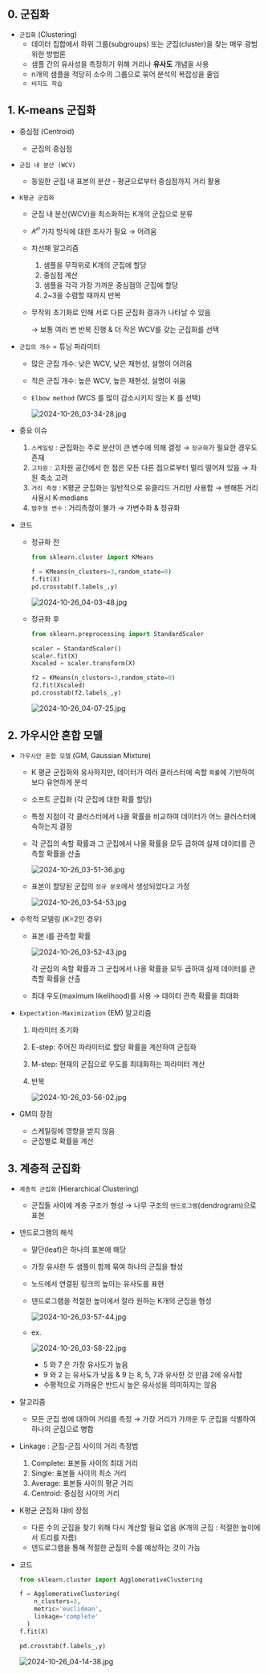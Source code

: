 ## 0. 군집화

- `군집화` (Clustering)
    - 데이터 집합에서 하위 그룹(subgroups) 또는 군집(cluster)을 찾는 매우 광범위한 방법론
    - 샘플 간의 유사성을 측정하기 위해 거리나 **유사도** 개념을 사용
    - n개의 샘플을 적당히 소수의 그룹으로 묶어 분석의 복잡성을 줄임
    - `비지도 학습`

## 1. K-means 군집화

- 중심점 (Centroid)
    - 군집의 중심점
- `군집 내 분산 (WCV)`
    - 동일한 군집 내 표본의 분산 - 평균으로부터 중심점까지 거리 활용

- `K평균 군집화`
    - 군집 내 분산(WCV)을 최소화하는 K개의 군집으로 분류
    - $𝐾^𝑛$ 가지 방식에 대한 조사가 필요 → 어려움
    - 차선해 알고리즘
        1. 샘플을 무작위로 K개의 군집에 할당
        2. 중심점 계산
        3. 샘플을 각각 가장 가까운 중심점의 군집에 할당
        4. 2~3을 수렴할 때까지 반복
    - 무작위 초기화로 인해 서로 다른 군집화 결과가 나타날 수 있음
        
        → 보통 여러 번 반복 진행 & 더 작은 WCV를 갖는 군집화를 선택
        

- `군집의 개수` = 튜닝 파라미터
    - 많은 군집 개수: 낮은 WCV, 낮은 재현성, 설명이 어려움
    - 적은 군집 개수: 높은 WCV, 높은 재현성, 설명이 쉬움
    - `Elbow method` (WCS 를 많이 감소시키지 않는 K 를 선택)
        
        ![2024-10-26_03-34-28.jpg](https://prod-files-secure.s3.us-west-2.amazonaws.com/edfd69d1-6c01-4d0c-9269-1bae8a4e3915/3ad2a637-e783-4819-aa4c-c08ab9cb5b3f/2024-10-26_03-34-28.jpg)
        

- 중요 이슈
    1. `스케일링` : 군집화는 주로 분산이 큰 변수에 의해 결정 → `정규화`가 필요한 경우도 존재
    2. `고차원` : 고차원 공간에서 한 점은 모든 다른 점으로부터 멀리 떨어져 있음 → 차원 축소 고려
    3. `거리 측정` : K평균 군집화는 일반적으로 유클리드 거리만 사용함 → 맨해튼 거리 사용시 K-medians
    4. `범주형 변수` : 거리측정이 불가 → 가변수화 & 정규화

- 코드
    - 정규화 전
        
        ```python
        from sklearn.cluster import KMeans
        
        f = KMeans(n_clusters=3,random_state=0)
        f.fit(X)
        pd.crosstab(f.labels_,y)
        ```
        
        ![2024-10-26_04-03-48.jpg](https://prod-files-secure.s3.us-west-2.amazonaws.com/edfd69d1-6c01-4d0c-9269-1bae8a4e3915/a7003654-83e8-4066-8313-0cd3d452729c/2024-10-26_04-03-48.jpg)
        
    - 정규화 후
        
        ```python
        from sklearn.preprocessing import StandardScaler
        
        scaler = StandardScaler()
        scaler.fit(X)
        Xscaled = scaler.transform(X)
        
        f2 = KMeans(n_clusters=3,random_state=0)
        f2.fit(Xscaled)
        pd.crosstab(f2.labels_,y)
        ```
        
        ![2024-10-26_04-07-25.jpg](https://prod-files-secure.s3.us-west-2.amazonaws.com/edfd69d1-6c01-4d0c-9269-1bae8a4e3915/94cd7023-ef40-4aaf-8fab-4a7aa1d33b4c/2024-10-26_04-07-25.jpg)
        
    

## 2. 가우시안 혼합 모델

- `가우시안 혼합 모델` (GM, Gaussian Mixture)
    - K 평균 군집화와 유사하지만, 데이터가 여러 클러스터에 속할 `확률`에 기반하여 보다 유연하게 분석
    - 소프트 군집화 (각 군집에 대한 확률 할당)
    - 특정 지점이 각 클러스터에서 나올 확률을 비교하여 데이터가 어느 클러스터에 속하는지 결정
    - 각 군집의 속할 확률과 그 군집에서 나올 확률을 모두 곱하여 실제 데이터를 관측할 확률을 산출
        
        ![2024-10-26_03-51-36.jpg](https://prod-files-secure.s3.us-west-2.amazonaws.com/edfd69d1-6c01-4d0c-9269-1bae8a4e3915/dfc13ba2-9f18-41af-ad4e-6b66bfcf948e/2024-10-26_03-51-36.jpg)
        
    - 표본이 할당된 군집의 `정규 분포`에서 생성되었다고 가정
        
        ![2024-10-26_03-54-53.jpg](https://prod-files-secure.s3.us-west-2.amazonaws.com/edfd69d1-6c01-4d0c-9269-1bae8a4e3915/6d481013-b780-4d43-a386-d32ff191a86f/2024-10-26_03-54-53.jpg)
        

- 수학적 모델링 (K=2인 경우)
    - 표본 i를 관측할 확률
        
        ![2024-10-26_03-52-43.jpg](https://prod-files-secure.s3.us-west-2.amazonaws.com/edfd69d1-6c01-4d0c-9269-1bae8a4e3915/7a69f1a2-e63c-4de2-a385-ac36bb71551a/2024-10-26_03-52-43.jpg)
        
        각 군집의 속할 확률과 그 군집에서 나올 확률을 모두 곱하여 실제 데이터를 관측할 확률을 산출
        
    - 최대 우도(maximum likelihood)를 사용 → 데이터 관측 확률을 최대화

- `Expectation-Maximization` (EM) 알고리즘
    1. 파라미터 초기화
    2. E-step: 주어진 파라미터로 할당 확률을 계산하여 군집화
    3. M-step: 현재의 군집으로 우도를 최대화하는 파라미터 계산
    4. 반복
        
        ![2024-10-26_03-56-02.jpg](https://prod-files-secure.s3.us-west-2.amazonaws.com/edfd69d1-6c01-4d0c-9269-1bae8a4e3915/2a3ee256-0337-473e-8316-1f23a24e3d8c/2024-10-26_03-56-02.jpg)
        

- GM의 장점
    - 스케일링에 영향을 받지 않음
    - 군집별로 확률을 계산

## 3. 계층적 군집화

- `계층적 군집화` (Hierarchical Clustering)
    - 군집들 사이에 계층 구조가 형성 → 나무 구조의 `덴드로그램`(dendrogram)으로 표현

- 덴드로그램의 해석
    - 말단(leaf)은 하나의 표본에 해당
    - 가장 유사한 두 샘플이 함께 묶여 하나의 군집을 형성
    - 노드에서 연결된 링크의 높이는 유사도를 표현
    - 덴드로그램을 적절한 높이에서 잘라 원하는 K개의 군집을 형성
        
        ![2024-10-26_03-57-44.jpg](https://prod-files-secure.s3.us-west-2.amazonaws.com/edfd69d1-6c01-4d0c-9269-1bae8a4e3915/815ede8d-706b-4c3f-87f4-ae5fb9afe9c3/2024-10-26_03-57-44.jpg)
        
    - ex.
        
        ![2024-10-26_03-58-22.jpg](https://prod-files-secure.s3.us-west-2.amazonaws.com/edfd69d1-6c01-4d0c-9269-1bae8a4e3915/282f2f4c-5538-4dba-88fb-d718ca3a5dd2/2024-10-26_03-58-22.jpg)
        
        - 5 와 7 은 가장 유사도가 높음
        - 9 와 2 는 유사도가 낮음 & 9 는 8, 5, 7과 유사한 것 만큼 2에 유사함
        - 수평적으로 가까움은 반드시 높은 유사성을 의미하지는 않음

- 알고리즘
    - 모든 군집 쌍에 대하여 거리를 측정 → 가장 거리가 가까운 두 군집을 식별하여 하나의 군집으로 병합

- Linkage : 군집-군집 사이의 거리 측정법
    1. Complete: 표본들 사이의 최대 거리
    2. Single: 표본들 사이의 최소 거리
    3. Average: 표본들 사이의 평균 거리
    4. Centroid: 중심점 사이의 거리

- K평균 군집화 대비 장점
    - 다른 수의 군집을 찾기 위해 다시 계산할 필요 없음 (K개의 군집 : 적절한 높이에서 트리를 자름)
    - 덴드로그램을 통해 적절한 군집의 수를 예상하는 것이 가능

- 코드
    
    ```python
    from sklearn.cluster import AgglomerativeClustering
    
    f = AgglomerativeClustering(
        n_clusters=3,
        metric='euclidean',
        linkage='complete'
      )
    f.fit(X)
    
    pd.crosstab(f.labels_,y)
    ```
    
    ![2024-10-26_04-14-38.jpg](https://prod-files-secure.s3.us-west-2.amazonaws.com/edfd69d1-6c01-4d0c-9269-1bae8a4e3915/35318f60-07d5-4982-93a6-930f1204ad31/2024-10-26_04-14-38.jpg)

